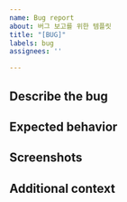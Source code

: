 ```yaml
---
name: Bug report
about: 버그 보고를 위한 템플릿
title: "[BUG]"
labels: bug
assignees: ''

---
```


## Describe the bug
<!-- 어떤 버그가 있는지 간단히 설명해주세요 -->

## Expected behavior
<!-- 정상 동작 시의 동작에 대해 간단히 설명해주세요 -->

## Screenshots
<!-- 참고할 수 있는 스크린샷이 있는 경우 추가해주세요 -->

## Additional context
<!-- 추가적인 내용이 있다면 작성해주세요 -->
